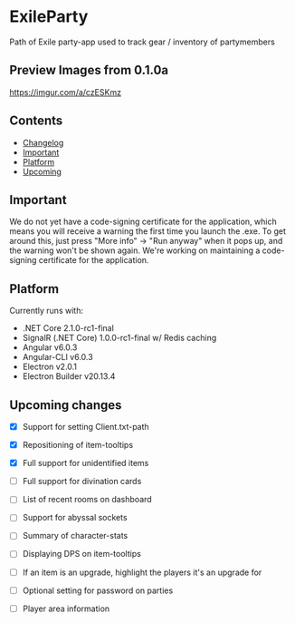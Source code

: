 # ExileParty

Path of Exile party-app used to track gear / inventory of partymembers

## Preview Images from 0.1.0a

https://imgur.com/a/czESKmz

## Contents

- [Changelog](https://github.com/viktorgullmark/exile-party/blob/master/CHANGELOG.md)
- [Important](#important)
- [Platform](#platform)
- [Upcoming](#upcoming)

## Important

We do not yet have a code-signing certificate for the application, which means you will receive a warning the first time you launch the .exe. To get around this, just press "More info" -> "Run anyway" when it pops up, and the warning won't be shown again. We're working on maintaining a code-signing certificate for the application.

## Platform

Currently runs with:

- .NET Core 2.1.0-rc1-final
- SignalR (.NET Core) 1.0.0-rc1-final w/ Redis caching
- Angular v6.0.3
- Angular-CLI v6.0.3
- Electron v2.0.1
- Electron Builder v20.13.4

## Upcoming changes

- [X] Support for setting Client.txt-path
- [X] Repositioning of item-tooltips
- [X] Full support for unidentified items
- [ ] Full support for divination cards
- [ ] List of recent rooms on dashboard
- [ ] Support for abyssal sockets
- [ ] Summary of character-stats
- [ ] Displaying DPS on item-tooltips
- [ ] If an item is an upgrade, highlight the players it's an upgrade for
- [ ] Optional setting for password on parties
- [ ] Player area information



